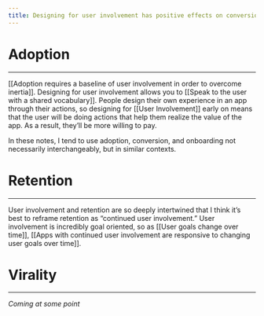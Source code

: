 ```yaml
---
title: Designing for user involvement has positive effects on conversion, retention, and virality
---
```

# Adoption
---
[[Adoption requires a baseline of user involvement in order to overcome inertia]]. Designing for user involvement allows you to [[Speak to the user with a shared vocabulary]]. People design their own experience in an app through their actions, so designing for [[User Involvement]] early on means that the user will be doing actions that help them realize the value of the app. As a result, they’ll be more willing to pay.

In these notes, I tend to use adoption, conversion, and onboarding not necessarily interchangeably, but in similar contexts.

# Retention
---
User involvement and retention are so deeply intertwined that I think it’s best to reframe retention as “continued user involvement.” User involvement is incredibly goal oriented, so as [[User goals change over time]], [[Apps with continued user involvement are responsive to changing user goals over time]]. 

# Virality
---
*Coming at some point*

